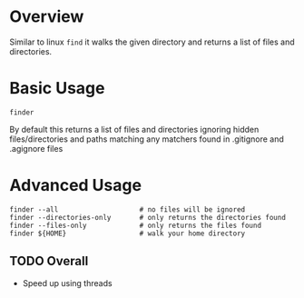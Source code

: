 # Overview

Similar to linux `find` it walks the given directory and returns a list of files and directories.

# Basic Usage

```
finder
```

By default this returns a list of files and directories ignoring hidden files/directories and paths matching any matchers found in .gitignore and .agignore files

# Advanced Usage

```
finder --all                    # no files will be ignored
finder --directories-only       # only returns the directories found
finder --files-only             # only returns the files found
finder ${HOME}                  # walk your home directory
```


## TODO Overall

- Speed up using threads
